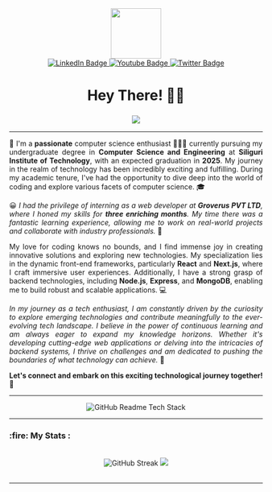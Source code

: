 <div id="header" align="center">
  <img src="https://media.giphy.com/media/M9gbBd9nbDrOTu1Mqx/giphy.gif" width="100"/>
</div>

<div id="badges" align="center">
  <a href="https://www.linkedin.com/in/sourav-chowdhury-892ba3229/">
    <img src="https://img.shields.io/badge/LinkedIn-blue?style=for-the-badge&logo=linkedin&logoColor=white" alt="LinkedIn Badge"/>
  </a>
  <a href="https://sourav-c-portfolio.netlify.app">
    <img src="https://img.shields.io/badge/Portfolio-red?style=for-the-badge&logo=npm&logoColor=white" alt="Youtube Badge"/>
  </a>
  <a href="https://www.instagram.com/_souravjustchill/">
    <img src="https://img.shields.io/badge/Instagram-blue?style=for-the-badge&logo=instagram&logoColor=white" alt="Twitter Badge"/>
  </a>
</div>

<h1 align="center">
  Hey There! 👋🏻
 
</h1>

<h3 align = "center"><img src="https://readme-typing-svg.herokuapp.com?color=%23F7F7F7&size=21&center=true&vCenter=true&width=650&height=100&lines=A+Student+%F0%9F%91%A8%F0%9F%8F%BB%E2%80%8D%F0%9F%8E%93+and+a+Programming+Enthusiast+%F0%9F%91%A9%E2%80%8D%F0%9F%92%BB+from+India"></h3>

<hr>

<div align="justify">
<p>👋 I'm a <strong>passionate</strong> computer science enthusiast 🧑🏻‍💻 currently pursuing my undergraduate degree in <strong>Computer Science and Engineering</strong> at <strong>Siliguri Institute of Technology</strong>, with an expected graduation in <strong>2025</strong>. My journey in the realm of technology has been incredibly exciting and fulfilling. During my academic tenure, I've had the opportunity to dive deep into the world of coding and explore various facets of computer science. 🎓</p>

<p>😀<i> I had the privilege of interning as a web developer at <strong>Groverus PVT LTD</strong>, where I honed my skills for <strong>three enriching months</strong>. My time there was a fantastic learning experience, allowing me to work on real-world projects and collaborate with industry professionals.</i> 💼</p>

<p>My love for coding knows no bounds, and I find immense joy in creating innovative solutions and exploring new technologies. My specialization lies in the dynamic front-end frameworks, particularly <strong>React</strong> and <strong>Next.js</strong>, where I craft immersive user experiences. Additionally, I have a strong grasp of backend technologies, including <strong>Node.js</strong>, <strong>Express</strong>, and <strong>MongoDB</strong>, enabling me to build robust and scalable applications. 💻</p>

<p><i>In my journey as a tech enthusiast, I am constantly driven by the curiosity to explore emerging technologies and contribute meaningfully to the ever-evolving tech landscape. I believe in the power of continuous learning and am always eager to expand my knowledge horizons. Whether it's developing cutting-edge web applications or delving into the intricacies of backend systems, I thrive on challenges and am dedicated to pushing the boundaries of what technology can achieve.</i> 🚀</p>

<p><strong>Let's connect and embark on this exciting technological journey together!</strong> 🚀</p>

</div>
<hr>
<div align="center">
<img src="https://github-readme-tech-stack.vercel.app/api/cards?title=My+Tech+Stack&align=center&titleAlign=center&fontSize=20&lineHeight=10&lineCount=2&theme=ayu&width=450&bg=%25230B0E14&titleColor=%231c9eff&line1=html%2Chtml%2Chtml%2Chtml%2Cauto%3Bcss%2Ccss%2Cauto%3Bprettir%2Cjavascript%2Cauto%3B&line2=nextjs%2CC%2Cffffff%3Btypesript%2Cjava%2Cauto%3Bstoryboo%2Cpython%2Cauto%3B" alt="GitHub Readme Tech Stack" />
</div>
<hr>
<h3>:fire: My Stats :</h3>
<br>
<div align="center">
<img src="https://github-readme-streak-stats.herokuapp.com?user=souravcodes1080&theme=dark&date_format=%5BY%20%5DM%20j&hide_current_streak=true" alt="GitHub Streak"> 
<img src="https://github-readme-stats.vercel.app/api/top-langs/?username=souravcodes1080&layout=compact&theme=dark">
</div>
<br>

<hr>
<!-- - 👋 Hi, I’m @souravcodes1080
- 👀 I’m interested in software development and GUI
- 🌱 I’m currently learning C, JAVA, PYTHON 
- 💞️ I’m looking to collaborate with you :^)
- 📫 Reach me through Instagram @_souravjustchill  -->

<!---
souravcodes1080/souravcodes1080 is a ✨ special ✨ repository because its `README.md` (this file) appears on your GitHub profile.
You can click the Preview link to take a look at your changes.
--->
